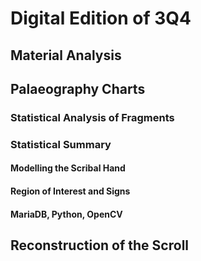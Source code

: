 # Digital Edition of 3Q4

## Material Analysis

## Palaeography Charts

### Statistical Analysis of Fragments

### Statistical Summary

#### Modelling the Scribal Hand

#### Region of Interest and Signs

#### MariaDB, Python, OpenCV

## Reconstruction of the Scroll
